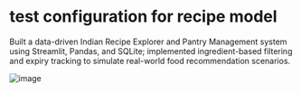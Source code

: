 # test configuration for recipe model
Built a data-driven Indian Recipe Explorer and Pantry Management system using Streamlit, Pandas, and SQLite; implemented ingredient-based filtering and expiry tracking to simulate real-world food recommendation scenarios.

![image](https://github.com/user-attachments/assets/36d1deb0-55e9-4b12-ace4-d489ef713379)
